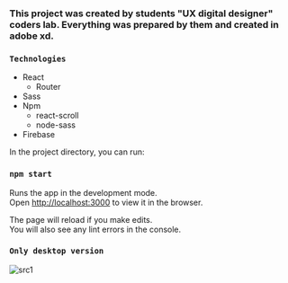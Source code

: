 ### This project was created by students "UX digital designer" coders lab. Everything was prepared by them and created in adobe xd.

### `Technologies`

* React
  * Router
* Sass
* Npm
   * react-scroll
   * node-sass
* Firebase

In the project directory, you can run:

### `npm start`

Runs the app in the development mode.<br />
Open [http://localhost:3000](http://localhost:3000) to view it in the browser.

The page will reload if you make edits.<br />
You will also see any lint errors in the console.

### `Only desktop version`

![src1](https://user-images.githubusercontent.com/66370279/93616080-8a7c3400-f9d4-11ea-86aa-03457971cf2a.jpg)
